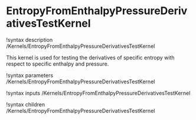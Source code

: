 # EntropyFromEnthalpyPressureDerivativesTestKernel
!syntax description /Kernels/EntropyFromEnthalpyPressureDerivativesTestKernel

This kernel is used for testing the derivatives of specific entropy with respect
to specific enthalpy and pressure.

!syntax parameters /Kernels/EntropyFromEnthalpyPressureDerivativesTestKernel

!syntax inputs /Kernels/EntropyFromEnthalpyPressureDerivativesTestKernel

!syntax children /Kernels/EntropyFromEnthalpyPressureDerivativesTestKernel
